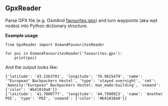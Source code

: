 ## GpxReader
Parse GPX file (e.g. OsmAnd [favourites.gpx](example-files/favourites.gpx)) and turn waypoints (aka wpt nodes) into Python dictionary structure.

**Example usage**
```
from GpxReader import OsmandFavouritesReader

for poi in OsmandFavouritesReader('favourites.gpx'):
    print(poi)
```
And the output looks like:
```
{'latitude': '43.2363701', 'longitude': '76.9615479', 'name': '"European" Backpackers Hostel', 'type': 'stayed overnight', 'cmt': 'Amenity:"European" Backpackers Hostel: man_made:building', 'osmand': {'color': '#b41010a0'}}
{'latitude': '41.7000777', 'longitude': '44.7990923', 'name': 'Another POI', 'type': 'POI', 'osmand': {'color': '#b41010a0'}}
```

